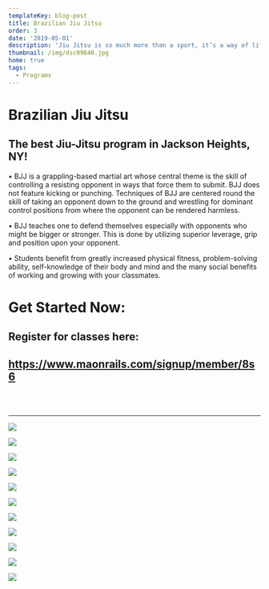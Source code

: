 ```yaml
---
templateKey: blog-post
title: Brazilian Jiu Jitsu
order: 3
date: '2019-05-01'
description: 'Jiu Jitsu is so much more than a sport, it’s a way of life.'
thumbnail: /img/dsc09646.jpg
home: true
tags:
  - Programs
---
```

# Brazilian Jiu Jitsu

## The best Jiu-Jitsu program in Jackson Heights, NY!

• BJJ is a grappling-based martial art whose central theme is the skill of controlling a resisting opponent in ways that force them to submit. BJJ does not feature kicking or punching. Techniques of BJJ are centered round the skill of taking an opponent down to the ground and wrestling for dominant control positions from where the opponent can be rendered harmless.

• BJJ teaches one to defend themselves especially with opponents who might be bigger or stronger. This is done by utilizing superior leverage, grip and position upon your opponent.

• Students benefit from greatly increased physical fitness, problem-solving ability, self-knowledge of their body and mind and the many social benefits of working and growing with your classmates.

# Get Started Now:

## Register for classes here:

## <https://www.maonrails.com/signup/member/8s6>

<br>

<br>

- - -

![](/img/dsc09804.jpg)

![](/img/dsc01064.jpg)

![](/img/dsc05582.jpg)

![](/img/dsc09815.jpg)

![](/img/dsc06659.jpg)

![](/img/dsc09250.jpg)

![](/img/dsc06620.jpg)

![](/img/dsc04137.jpg)

![](/img/dsc09806.jpg)

![](/img/dsc06468.jpg)

![](/img/dsc04157.jpg)
